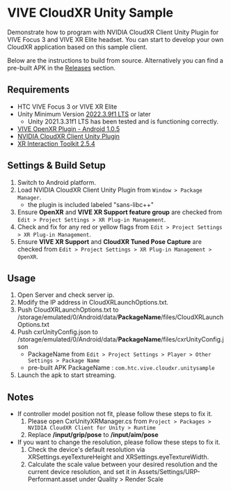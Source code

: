 # VIVE CloudXR Unity Sample

Demonstrate how to program with NVIDIA CloudXR Client Unity Plugin for VIVE Focus 3 and VIVE XR Elite headset. You can start to develop your own CloudXR application based on this sample client. 

Below are the instructions to build from source. Alternatively you can find a pre-built APK in the [Releases]() section.

## Requirements
- HTC VIVE Focus 3 or VIVE XR Elite 
- Unity Minimum Version [2022.3.9f1 LTS](https://unity.com/releases/editor/archive) or later
    - Unity 2021.3.31f1 LTS has been tested and is functioning correctly.
- [VIVE OpenXR Plugin - Android 1.0.5](https://github.com/ViveSoftware/VIVE-OpenXR-AIO)
- [NVIDIA CloudXR Client Unity Plugin](https://developer.nvidia.com/nvidia-cloudxr-sdk)
- [XR Interaction Toolkit 2.5.4](https://docs.unity3d.com/Packages/com.unity.xr.interaction.toolkit@2.5/manual/index.html)

## Settings & Build Setup
1. Switch to Android platform.
2. Load NVIDIA CloudXR Client Unity Plugin from `Window > Package Manager`.
	- the plugin is included labeled "sans-libc++"
3. Ensure **OpenXR** and **VIVE XR Support feature group** are checked from `Edit > Project Settings > XR Plug-in Management`.
4. Check and fix for any red or yellow flags from `Edit > Project Settings > XR Plug-in Management`.
5. Ensure **VIVE XR Support** and **CloudXR Tuned Pose Capture** are checked from `Edit > Project Settings > XR Plug-in Management > OpenXR`.
 
## Usage
1. Open Server and check server ip.
2. Modify the IP address in CloudXRLaunchOptions.txt.
3. Push CloudXRLaunchOptions.txt to /storage/emulated/0/Android/data/**PackageName**/files/CloudXRLaunchOptions.txt
4. Push cxrUnityConfig.json to /storage/emulated/0/Android/data/**PackageName**/files/cxrUnityConfig.json
    - PackageName from `Edit > Project Settings > Player > Other Settings > Package Name`
    - pre-built APK PackageName : `com.htc.vive.cloudxr.unitysample`
5. Launch the apk to start streaming.

## Notes
- If controller model position not fit, please follow these steps to fix it.
    1. Please open CxrUnityXRManager.cs from `Project > Packages > NVIDIA CloudXR Client for Unity > Runtime`
    2. Replace **/input/grip/pose** to  **/input/aim/pose**
- If you want to change the resolution, please follow these steps to fix it.
    1. Check the device's default resolution via XRSettings.eyeTextureHeight and XRSettings.eyeTextureWidth.
    2. Calculate the scale value between your desired resolution and the current device resolution, and set it in Assets/Settings/URP-Performant.asset under Quality > Render Scale